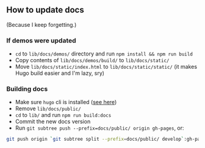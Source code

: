 ## How to update docs

(Because I keep forgetting.)

### If demos were updated

- `cd` to `lib/docs/demos/` directory and run `npm install && npm run build`
- Copy contents of `lib/docs/demos/build/` to `lib/docs/static/`
- Move `lib/docs/static/index.html` to `lib/docs/static/static/` (it makes Hugo build easier and I'm lazy, sry)

### Building docs

- Make sure `hugo` cli is installed ([see here](https://gohugo.io/getting-started/installing/))
- Remove `lib/docs/public/`
- `cd` to `lib/` and run `npm run build:docs`
- Commit the new docs version
- Run `git subtree push --prefix=docs/public/ origin gh-pages`, or:

```bash
git push origin `git subtree split --prefix=docs/public/ develop`:gh-pages --force
```
